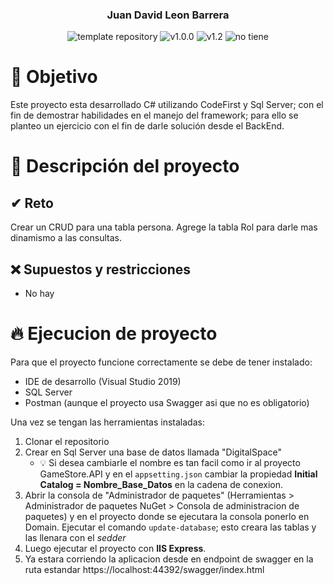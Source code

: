 <p align="center">
    <h3 align="center">Juan David Leon Barrera</h3>
	<p align="center">
		<img src="https://img.shields.io/badge/.NET-5C2D91?logo=.net&logoColor=white" alt="template repository">
		<img src="https://img.shields.io/static/v1?label=proyecto&message=Api Rest&color=white" alt="v1.0.0">
		<img src="https://img.shields.io/static/v1?label=version&message=1.0.0&color=red" alt="v1.2">
		<img src="https://img.shields.io/static/v1?label=licencia&message=juan leon&color=green" alt="no tiene">
	</p>
</p>


# 🚩 Objetivo

Este proyecto esta desarrollado C# utilizando CodeFirst y Sql Server; con el fin de demostrar habilidades en el manejo del framework; para ello se planteo un ejercicio con el fin de darle solución desde el BackEnd.

# 📄 Descripción del proyecto

## ✔ Reto

Crear un CRUD para una tabla persona. Agrege la tabla Rol para darle mas dinamismo a las consultas.

## ❌ Supuestos y restricciones

- No hay

# 🔥 Ejecucion de proyecto

Para que el proyecto funcione correctamente se debe de tener instalado:

- IDE de desarrollo (Visual Studio 2019)
- SQL Server
- Postman (aunque el proyecto usa Swagger asi que no es obligatorio)

Una vez se tengan las herramientas instaladas:

1. Clonar el repositorio
2. Crear en Sql Server una base de datos llamada "DigitalSpace"
    - 💡 Si desea cambiarle el nombre es tan facil como ir al proyecto GameStore.API y en el `appsetting.json` cambiar la propiedad **Initial Catalog = Nombre_Base_Datos** 
    en la cadena de conexion.
3. Abrir la consola de "Administrador de paquetes" (Herramientas > Administrador de paquetes NuGet > Consola de administracion de paquetes) y en el proyecto donde se ejecutara la consola ponerlo en Domain. Ejecutar el comando `update-database`; 
esto creara las tablas y las llenara con el *sedder*
4. Luego ejecutar el proyecto con **IIS Express**.
5. Ya estara corriendo la aplicacion desde en endpoint de swagger en la ruta estandar https://localhost:44392/swagger/index.html
